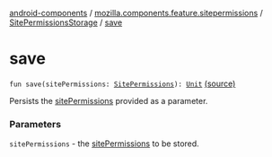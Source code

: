 [android-components](../../index.md) / [mozilla.components.feature.sitepermissions](../index.md) / [SitePermissionsStorage](index.md) / [save](./save.md)

# save

`fun save(sitePermissions: `[`SitePermissions`](../-site-permissions/index.md)`): `[`Unit`](https://kotlinlang.org/api/latest/jvm/stdlib/kotlin/-unit/index.html) [(source)](https://github.com/mozilla-mobile/android-components/blob/master/components/feature/sitepermissions/src/main/java/mozilla/components/feature/sitepermissions/SitePermissionsStorage.kt#L39)

Persists the [sitePermissions](save.md#mozilla.components.feature.sitepermissions.SitePermissionsStorage$save(mozilla.components.feature.sitepermissions.SitePermissions)/sitePermissions) provided as a parameter.

### Parameters

`sitePermissions` - the [sitePermissions](save.md#mozilla.components.feature.sitepermissions.SitePermissionsStorage$save(mozilla.components.feature.sitepermissions.SitePermissions)/sitePermissions) to be stored.